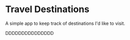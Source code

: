 # Travel Destinations

A simple app to keep track of destinations I'd like to visit.








DDDDDDDDDDDDDDD







